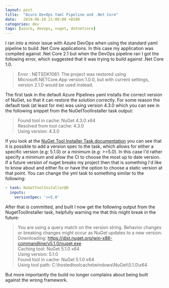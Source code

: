 ```yaml
---
layout: post
title:  "Azure DevOps Yaml Pipeline and .Net Core"
date:   2019-06-18 21:00:00 +0100
categories: dev
tags: [azure, devops, nuget, dotnetcore]
---
```


I ran into a minor issue with Azure DevOps when using the standard yaml pipeline to build .Net Core applications. In this case my application was compiled against .Net Core 2.1 but when the DevOps pipeline ran I got the following error, which suggested that it was trying to build against .Net Core 1.0.


> Error : NETSDK1061: The project was restored using Microsoft.NETCore.App version 1.0.0, but with current settings, version 2.1.0 would be used instead.

The first task in the default Azure Pipelines yaml installs the correct version of NuGet, so that it can restore the solution correctly. For some reason the default task (at least for me) was using version 4.3.0 which you can see in the following snippet from the NuGetToolInstaller task output:

> Found tool in cache: NuGet 4.3.0 x64  
  Resolved from tool cache: 4.3.0  
  Using version: 4.3.0  

If you look at the [NuGet Tool Installer Task documentation][nuget-docs] you can see that it is possible to add a version spec to the task, which allows for either a specific version (e.g: 5.1.0) or a minimum (e.g: >=5.0). In this case I'd rather specify a minimum and allow the CI to choose the most up to date version. If a future version of nuget breaks my project then that is something I'd like to know about and either fix or have the option to choose a static version at that point. You can change the yml task to something similar to the following: 

```yaml
- task: NuGetToolInstaller@0
  inputs:
    versionSpec: '>=5.0'
```

After that is committed, and built I now get the following output from the NugetToolInstaller task, helpfully warning me that this might break in the future: 

> You are using a query match on the version string. Behavior changes or breaking changes might occur as NuGet updates to a new version.  
  Downloading: https://dist.nuget.org/win-x86-commandline/v5.1.0/nuget.exe  
  Caching tool: NuGet 5.1.0 x64  
  Using version: 5.1.0  
  Found tool in cache: NuGet 5.1.0 x64  
  Using tool path: C:\hostedtoolcache\windows\NuGet\5.1.0\x64  


But more importantly the build no longer complains about being built against the wrong framework.

[nuget-docs]: https://docs.microsoft.com/en-us/azure/devops/pipelines/tasks/tool/nuget?view=azure-devops